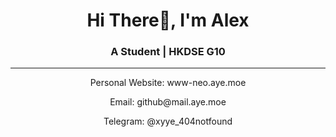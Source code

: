 <h1 align="center">Hi There👋, I'm Alex</h1>
<h3 align="center">A Student | HKDSE G10</h3>

---

<p align="center">Personal Website: www-neo.aye.moe</p>

<p align="center">Email: github@mail.aye.moe</p>

<p align="center">Telegram: @xyye_404notfound</p>
